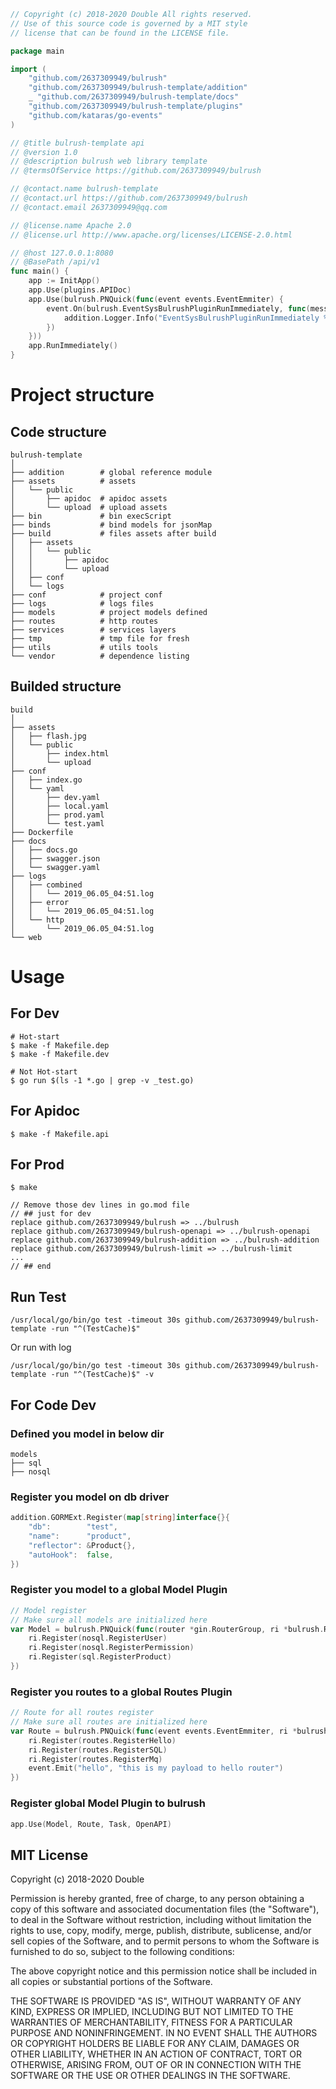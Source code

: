 

```go  
// Copyright (c) 2018-2020 Double All rights reserved.
// Use of this source code is governed by a MIT style
// license that can be found in the LICENSE file.

package main

import (
	"github.com/2637309949/bulrush"
	"github.com/2637309949/bulrush-template/addition"
	_ "github.com/2637309949/bulrush-template/docs"
	"github.com/2637309949/bulrush-template/plugins"
	"github.com/kataras/go-events"
)

// @title bulrush-template api
// @version 1.0
// @description bulrush web library template
// @termsOfService https://github.com/2637309949/bulrush

// @contact.name bulrush-template
// @contact.url https://github.com/2637309949/bulrush
// @contact.email 2637309949@qq.com

// @license.name Apache 2.0
// @license.url http://www.apache.org/licenses/LICENSE-2.0.html

// @host 127.0.0.1:8080
// @BasePath /api/v1
func main() {
	app := InitApp()
	app.Use(plugins.APIDoc)
	app.Use(bulrush.PNQuick(func(event events.EventEmmiter) {
		event.On(bulrush.EventSysBulrushPluginRunImmediately, func(message ...interface{}) {
			addition.Logger.Info("EventSysBulrushPluginRunImmediately %v", message)
		})
	}))
	app.RunImmediately()
}
```

# Project structure

## Code structure

    bulrush-template
    │
    ├── addition        # global reference module
    ├── assets          # assets
    │   └── public
    │       ├── apidoc  # apidoc assets
    │       └── upload  # upload assets
    ├── bin             # bin execScript 
    ├── binds           # bind models for jsonMap
    ├── build           # files assets after build
    │   ├── assets
    │   │   └── public
    │   │       ├── apidoc
    │   │       └── upload
    │   ├── conf
    │   └── logs
    ├── conf            # project conf
    ├── logs            # logs files
    ├── models          # project models defined
    ├── routes          # http routes
    ├── services        # services layers
    ├── tmp             # tmp file for fresh
    ├── utils           # utils tools
    └── vendor          # dependence listing

## Builded structure

    build
    │
    ├── assets
    │   ├── flash.jpg
    │   └── public
    │       ├── index.html
    │       └── upload
    ├── conf
    │   ├── index.go
    │   └── yaml
    │       ├── dev.yaml
    │       ├── local.yaml
    │       ├── prod.yaml
    │       └── test.yaml
    ├── Dockerfile
    ├── docs
    │   ├── docs.go
    │   ├── swagger.json
    │   └── swagger.yaml
    ├── logs
    │   ├── combined
    │   │   └── 2019_06.05_04:51.log
    │   ├── error
    │   │   └── 2019_06.05_04:51.log
    │   └── http
    │       └── 2019_06.05_04:51.log
    └── web

# Usage

## For Dev
```shell
# Hot-start 
$ make -f Makefile.dep
$ make -f Makefile.dev
```

```shell
# Not Hot-start 
$ go run $(ls -1 *.go | grep -v _test.go)
```

## For Apidoc

```shell
$ make -f Makefile.api
```

## For Prod

```shell
$ make
```
    // Remove those dev lines in go.mod file
    // ## just for dev
    replace github.com/2637309949/bulrush => ../bulrush
    replace github.com/2637309949/bulrush-openapi => ../bulrush-openapi
    replace github.com/2637309949/bulrush-addition => ../bulrush-addition
    replace github.com/2637309949/bulrush-limit => ../bulrush-limit
    ...
    // ## end


## Run Test

```shell
/usr/local/go/bin/go test -timeout 30s github.com/2637309949/bulrush-template -run "^(TestCache)$"
```
Or run with log
```shell
/usr/local/go/bin/go test -timeout 30s github.com/2637309949/bulrush-template -run "^(TestCache)$" -v
```

## For Code Dev

### Defined you model in below dir
    models
    ├── sql
    ├── nosql

### Register you model on db driver

```go
addition.GORMExt.Register(map[string]interface{}{
    "db":        "test",
    "name":      "product",
    "reflector": &Product{},
    "autoHook":  false,
})
```
### Register you model to a global Model Plugin

```go
// Model register
// Make sure all models are initialized here
var Model = bulrush.PNQuick(func(router *gin.RouterGroup, ri *bulrush.ReverseInject) {
	ri.Register(nosql.RegisterUser)
	ri.Register(nosql.RegisterPermission)
	ri.Register(sql.RegisterProduct)
})
```

### Register you routes to a global Routes Plugin

```go
// Route for all routes register
// Make sure all routes are initialized here
var Route = bulrush.PNQuick(func(event events.EventEmmiter, ri *bulrush.ReverseInject) {
	ri.Register(routes.RegisterHello)
	ri.Register(routes.RegisterSQL)
	ri.Register(routes.RegisterMq)
	event.Emit("hello", "this is my payload to hello router")
})
```

### Register global Model Plugin to bulrush

```go
app.Use(Model, Route, Task, OpenAPI)
```

## MIT License
Copyright (c) 2018-2020 Double

Permission is hereby granted, free of charge, to any person obtaining a copy
of this software and associated documentation files (the "Software"), to deal
in the Software without restriction, including without limitation the rights
to use, copy, modify, merge, publish, distribute, sublicense, and/or sell
copies of the Software, and to permit persons to whom the Software is
furnished to do so, subject to the following conditions:

The above copyright notice and this permission notice shall be included in all
copies or substantial portions of the Software.

THE SOFTWARE IS PROVIDED "AS IS", WITHOUT WARRANTY OF ANY KIND, EXPRESS OR
IMPLIED, INCLUDING BUT NOT LIMITED TO THE WARRANTIES OF MERCHANTABILITY,
FITNESS FOR A PARTICULAR PURPOSE AND NONINFRINGEMENT. IN NO EVENT SHALL THE
AUTHORS OR COPYRIGHT HOLDERS BE LIABLE FOR ANY CLAIM, DAMAGES OR OTHER
LIABILITY, WHETHER IN AN ACTION OF CONTRACT, TORT OR OTHERWISE, ARISING FROM,
OUT OF OR IN CONNECTION WITH THE SOFTWARE OR THE USE OR OTHER DEALINGS IN THE
SOFTWARE.